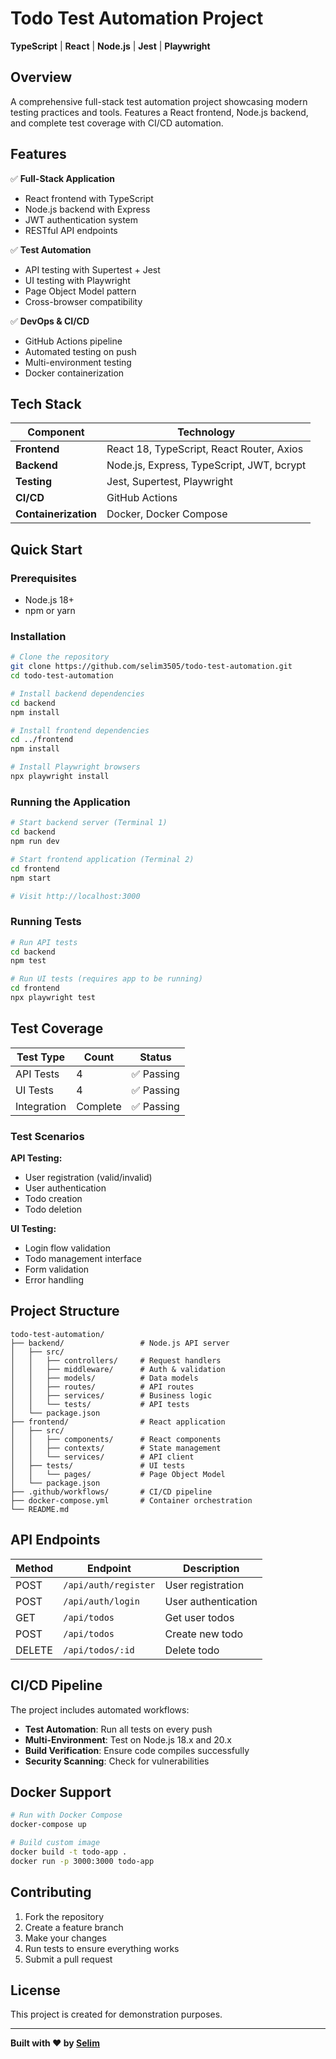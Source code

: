 # Todo Test Automation Project

**TypeScript** | **React** | **Node.js** | **Jest** | **Playwright**

## Overview

A comprehensive full-stack test automation project showcasing modern testing practices and tools. Features a React frontend, Node.js backend, and complete test coverage with CI/CD automation.

## Features

✅ **Full-Stack Application**
- React frontend with TypeScript
- Node.js backend with Express
- JWT authentication system
- RESTful API endpoints

✅ **Test Automation**
- API testing with Supertest + Jest
- UI testing with Playwright
- Page Object Model pattern
- Cross-browser compatibility

✅ **DevOps & CI/CD**
- GitHub Actions pipeline
- Automated testing on push
- Multi-environment testing
- Docker containerization

## Tech Stack

| Component | Technology |
|-----------|------------|
| **Frontend** | React 18, TypeScript, React Router, Axios |
| **Backend** | Node.js, Express, TypeScript, JWT, bcrypt |
| **Testing** | Jest, Supertest, Playwright |
| **CI/CD** | GitHub Actions |
| **Containerization** | Docker, Docker Compose |

## Quick Start

### Prerequisites
- Node.js 18+ 
- npm or yarn

### Installation

```bash
# Clone the repository
git clone https://github.com/selim3505/todo-test-automation.git
cd todo-test-automation

# Install backend dependencies
cd backend
npm install

# Install frontend dependencies
cd ../frontend
npm install

# Install Playwright browsers
npx playwright install
```

### Running the Application

```bash
# Start backend server (Terminal 1)
cd backend
npm run dev

# Start frontend application (Terminal 2)
cd frontend
npm start

# Visit http://localhost:3000
```

### Running Tests

```bash
# Run API tests
cd backend
npm test

# Run UI tests (requires app to be running)
cd frontend
npx playwright test
```

## Test Coverage

| Test Type | Count | Status |
|-----------|-------|--------|
| API Tests | 4 | ✅ Passing |
| UI Tests | 4 | ✅ Passing |
| Integration | Complete | ✅ Passing |

### Test Scenarios

**API Testing:**
- User registration (valid/invalid)
- User authentication
- Todo creation
- Todo deletion

**UI Testing:**
- Login flow validation
- Todo management interface
- Form validation
- Error handling

## Project Structure

```
todo-test-automation/
├── backend/                 # Node.js API server
│   ├── src/
│   │   ├── controllers/     # Request handlers
│   │   ├── middleware/      # Auth & validation
│   │   ├── models/          # Data models
│   │   ├── routes/          # API routes
│   │   ├── services/        # Business logic
│   │   └── tests/           # API tests
│   └── package.json
├── frontend/                # React application
│   ├── src/
│   │   ├── components/      # React components
│   │   ├── contexts/        # State management
│   │   └── services/        # API client
│   ├── tests/               # UI tests
│   │   └── pages/           # Page Object Model
│   └── package.json
├── .github/workflows/       # CI/CD pipeline
├── docker-compose.yml       # Container orchestration
└── README.md
```

## API Endpoints

| Method | Endpoint | Description |
|--------|----------|-------------|
| POST | `/api/auth/register` | User registration |
| POST | `/api/auth/login` | User authentication |
| GET | `/api/todos` | Get user todos |
| POST | `/api/todos` | Create new todo |
| DELETE | `/api/todos/:id` | Delete todo |

## CI/CD Pipeline

The project includes automated workflows:

- **Test Automation**: Run all tests on every push
- **Multi-Environment**: Test on Node.js 18.x and 20.x
- **Build Verification**: Ensure code compiles successfully
- **Security Scanning**: Check for vulnerabilities

## Docker Support

```bash
# Run with Docker Compose
docker-compose up

# Build custom image
docker build -t todo-app .
docker run -p 3000:3000 todo-app
```

## Contributing

1. Fork the repository
2. Create a feature branch
3. Make your changes
4. Run tests to ensure everything works
5. Submit a pull request

## License

This project is created for demonstration purposes.

---

**Built with ❤️ by [Selim](https://github.com/selim3505)**
